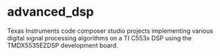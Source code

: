 # advanced_dsp
Texas Instruments code composer studio projects implementing various digital signal processing algorithms on a TI C553x DSP using the TMDX5535EZDSP development board.
